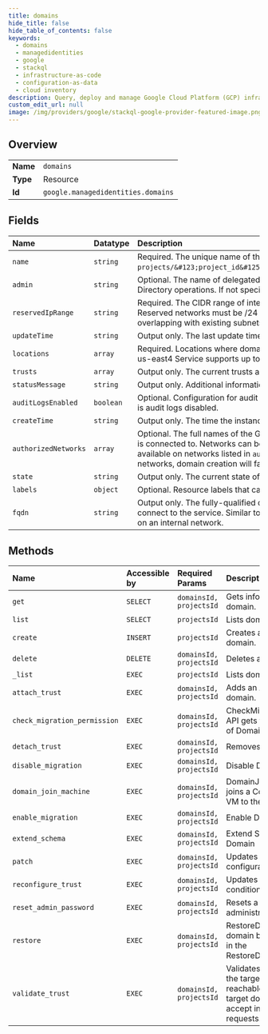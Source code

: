 ```yaml
---
title: domains
hide_title: false
hide_table_of_contents: false
keywords:
  - domains
  - managedidentities
  - google    
  - stackql
  - infrastructure-as-code
  - configuration-as-data
  - cloud inventory
description: Query, deploy and manage Google Cloud Platform (GCP) infrastructure and resources using SQL
custom_edit_url: null
image: /img/providers/google/stackql-google-provider-featured-image.png
---
```

  
    

## Overview
<table><tbody>
<tr><td><b>Name</b></td><td><code>domains</code></td></tr>
<tr><td><b>Type</b></td><td>Resource</td></tr>
<tr><td><b>Id</b></td><td><code>google.managedidentities.domains</code></td></tr>
</tbody></table>

## Fields
| Name | Datatype | Description |
|:-----|:---------|:------------|
| `name` | `string` | Required. The unique name of the domain using the form: `projects/&#123;project_id&#125;/locations/global/domains/&#123;domain_name&#125;`. |
| `admin` | `string` | Optional. The name of delegated administrator account used to perform Active Directory operations. If not specified, `setupadmin` will be used. |
| `reservedIpRange` | `string` | Required. The CIDR range of internal addresses that are reserved for this domain. Reserved networks must be /24 or larger. Ranges must be unique and non-overlapping with existing subnets in [Domain].[authorized_networks]. |
| `updateTime` | `string` | Output only. The last update time. |
| `locations` | `array` | Required. Locations where domain needs to be provisioned. regions e.g. us-west1 or us-east4 Service supports up to 4 locations at once. Each location will use a /26 block. |
| `trusts` | `array` | Output only. The current trusts associated with the domain. |
| `statusMessage` | `string` | Output only. Additional information about the current status of this domain, if available. |
| `auditLogsEnabled` | `boolean` | Optional. Configuration for audit logs. True if audit logs are enabled, else false. Default is audit logs disabled. |
| `createTime` | `string` | Output only. The time the instance was created. |
| `authorizedNetworks` | `array` | Optional. The full names of the Google Compute Engine [networks](/compute/docs/networks-and-firewalls#networks) the domain instance is connected to. Networks can be added using UpdateDomain. The domain is only available on networks listed in `authorized_networks`. If CIDR subnets overlap between networks, domain creation will fail. |
| `state` | `string` | Output only. The current state of this domain. |
| `labels` | `object` | Optional. Resource labels that can contain user-provided metadata. |
| `fqdn` | `string` | Output only. The fully-qualified domain name of the exposed domain used by clients to connect to the service. Similar to what would be chosen for an Active Directory set up on an internal network. |
## Methods
| Name | Accessible by | Required Params | Description |
|:-----|:--------------|:----------------|:------------|
| `get` | `SELECT` | `domainsId, projectsId` | Gets information about a domain. |
| `list` | `SELECT` | `projectsId` | Lists domains in a project. |
| `create` | `INSERT` | `projectsId` | Creates a Microsoft AD domain. |
| `delete` | `DELETE` | `domainsId, projectsId` | Deletes a domain. |
| `_list` | `EXEC` | `projectsId` | Lists domains in a project. |
| `attach_trust` | `EXEC` | `domainsId, projectsId` | Adds an AD trust to a domain. |
| `check_migration_permission` | `EXEC` | `domainsId, projectsId` | CheckMigrationPermission API gets the current state of DomainMigration |
| `detach_trust` | `EXEC` | `domainsId, projectsId` | Removes an AD trust. |
| `disable_migration` | `EXEC` | `domainsId, projectsId` | Disable Domain Migration |
| `domain_join_machine` | `EXEC` | `domainsId, projectsId` | DomainJoinMachine API joins a Compute Engine VM to the domain |
| `enable_migration` | `EXEC` | `domainsId, projectsId` | Enable Domain Migration |
| `extend_schema` | `EXEC` | `domainsId, projectsId` | Extend Schema for Domain |
| `patch` | `EXEC` | `domainsId, projectsId` | Updates the metadata and configuration of a domain. |
| `reconfigure_trust` | `EXEC` | `domainsId, projectsId` | Updates the DNS conditional forwarder. |
| `reset_admin_password` | `EXEC` | `domainsId, projectsId` | Resets a domain's administrator password. |
| `restore` | `EXEC` | `domainsId, projectsId` | RestoreDomain restores domain backup mentioned in the RestoreDomainRequest |
| `validate_trust` | `EXEC` | `domainsId, projectsId` | Validates a trust state, that the target domain is reachable, and that the target domain is able to accept incoming trust requests. |
